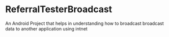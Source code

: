 # ReferralTesterBroadcast
An Android Project that helps in understanding how to broadcast broadcast data to another application using intnet
